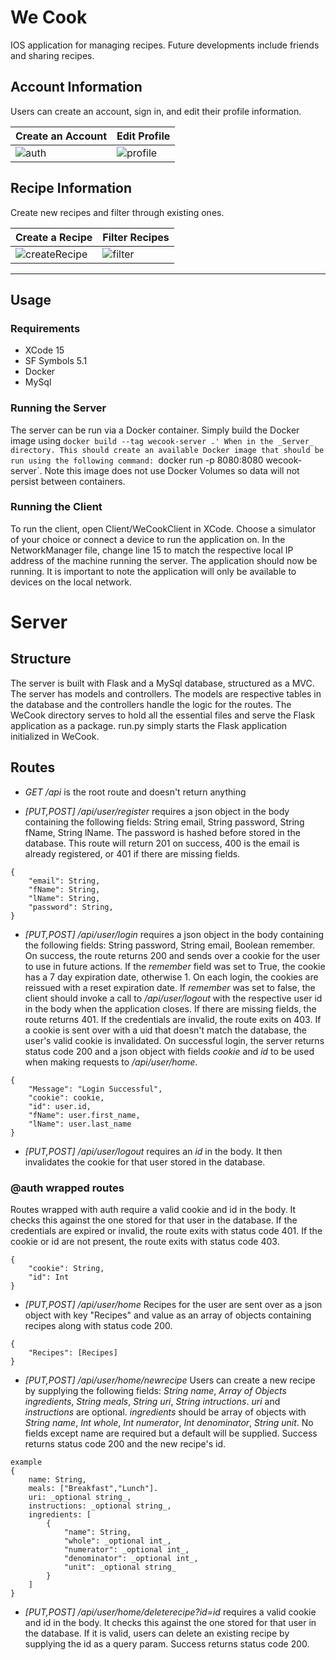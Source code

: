 # We Cook

IOS application for managing recipes. Future developments include friends and sharing recipes.

## Account Information
Users can create an account, sign in, and edit their profile information.

Create an Account|Edit Profile
--|--
![auth](https://github.com/JRN803/WeCook/assets/159984068/a0b1a0ff-c9d9-4dcc-923a-d930801c62ce)|![profile](https://github.com/JRN803/WeCook/assets/159984068/32592ffa-e4c3-46af-b8c4-10f2212b8fbb)

## Recipe Information
Create new recipes and filter through existing ones.

Create a Recipe|Filter Recipes
--|--
![createRecipe](https://github.com/JRN803/WeCook/assets/159984068/f9876bda-a24b-453d-9ef0-2179887e7a1a)|![filter](https://github.com/JRN803/WeCook/assets/159984068/1b546776-655f-4b1c-b75e-78234888d5eb)

---

## Usage

### Requirements
- XCode 15
- SF Symbols 5.1
- Docker
- MySql

### Running the Server
The server can be run via a Docker container. Simply build the Docker image using `docker build --tag wecook-server .' When in the _Server_ directory. This should create an available Docker image that should be run using the following command: `docker run -p 8080:8080 wecook-server`. Note this image does not use Docker Volumes so data will not persist between containers.

### Running the Client
To run the client, open Client/WeCookClient in XCode. Choose a simulator of your choice or connect a device to run the application on. In the NetworkManager file, change line 15 to match the respective local IP address of the machine running the server. The application should now be running. It is important to note the application will only be available to devices on the local network.

# Server

## Structure

The server is built with Flask and a MySql database, structured as a MVC. The server has models and controllers. The models are respective tables in the database and the controllers handle the logic for the routes. The WeCook directory serves to hold all the essential files and serve the Flask application as a package. run.py simply starts the Flask application initialized in WeCook.

## Routes

- _GET /api_ is the root route and doesn't return anything

- _\[PUT,POST\] /api/user/register_ requires a json object in the body containing the following fields: String email, String password, String fName, String lName. The password is hashed before stored in the database. This route will return 201 on success, 400 is the email is already registered, or 401 if there are missing fields.

```
{
    "email": String,
    "fName": String,
    "lName": String,
    "password": String,
}
```

- _\[PUT,POST\] /api/user/login_ requires a json object in the body containing the following fields: String password, String email, Boolean remember. On success, the route returns 200 and sends over a cookie for the user to use in future actions. If the _remember_ field was set to True, the cookie has a 7 day expiration date, otherwise 1. On each login, the cookies are reissued with a reset expiration date. If _remember_ was set to false, the client should invoke a call to _/api/user/logout_ with the respective user id in the body when the application closes. If there are missing fields, the route returns 401. If the credentials are invalid, the route exits on 403. If a cookie is sent over with a uid that doesn't match the database, the user's valid cookie is invalidated. On successful login, the server returns status code 200 and a json object with fields *cookie* and *id* to be used when making requests to */api/user/home*.

```
{
    "Message": "Login Successful",
    "cookie": cookie,
    "id": user.id,
    "fName": user.first_name,
    "lName": user.last_name
}
```

- _\[PUT,POST\] /api/user/logout_ requires an _id_ in the body. It then invalidates the cookie for that user stored in the database.

### @auth wrapped routes

Routes wrapped with auth require a valid cookie and id in the body. It checks this against the one stored for that user in the database. If the credentials are expired or invalid, the route exits with status code 401. If the cookie or id are not present, the route exits with status code 403.

```
{
    "cookie": String,
    "id": Int
}
```

- _\[PUT,POST\] /api/user/home_ Recipes for the user are sent over as a json object with key "Recipes" and value as an array of objects containing recipes along with status code 200.

```
{
    "Recipes": [Recipes]
}
```

- _\[PUT,POST\] /api/user/home/newrecipe_ Users can create a new recipe by supplying the following fields: _String name_, _Array of Objects ingredients_, _String meals_, _String uri_, _String intructions_. _uri_ and _instructions_ are optional. _ingredients_ should be array of objects with _String name_, _Int whole_, _Int numerator_, _Int denominator_, _String unit_. No fields except name are required but a default will be supplied. Success returns status code 200 and the new recipe's id.
```
example
{
    name: String,
    meals: ["Breakfast","Lunch"].
    uri: _optional string_,
    instructions: _optional string_,
    ingredients: [
        {
            "name": String,
            "whole": _optional int_,
            "numerator": _optional int_,
            "denominator": _optional int_, 
            "unit": _optional string_
        }
    ]
}
```
- _\[PUT,POST\] /api/user/home/deleterecipe?id=id_ requires a valid cookie and id in the body. It checks this against the one stored for that user in the database. If it is valid, users can delete an existing recipe by supplying the id as a query param. Success returns status code 200.
